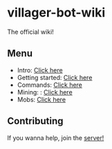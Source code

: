 # villager-bot-wiki
The official wiki!

## Menu

- Intro: [Click here]("./intro.md")
- Getting started: [Click here]("./getting-started.md")
- Commands: [Click here]("./commands.md")
- Mining: : [Click here]("./mining.md")
- Mobs: [Click here]("./mobs.md")

## Contributing
If you wanna help, join the [server!](https://discord.gg/XwgJ69uHQY)
